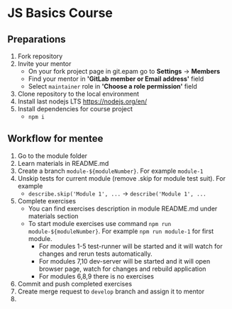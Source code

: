 # JS Basics Course

## Preparations

1. Fork repository
1. Invite your mentor
    *  On your fork project page in git.epam go to **Settings** -> **Members**
    *  Find your mentor in **'GitLab member or Email address'** field
    *  Select ```maintainer``` role in **'Choose a role permission'** field
1. Clone repository to the local environment
1. Install last nodejs LTS https://nodejs.org/en/
1. Install dependencies for course project
    *  ```npm i```

## Workflow for mentee
1. Go to the module folder
1. Learn materials in README.md
1. Create a branch ```module-${moduleNumber}```. For example ```module-1```
1. Unskip tests for current module (remove .skip for module test suit). For example 
    *  ```describe.skip('Module 1', ...``` -> ```describe('Module 1', ...```
1. Complete exercises
    *  You can find exercises description in module README.md under materials section
    *  To start module exercises use command ```npm run module-${moduleNumber}```. For example ```npm run module-1``` for first module.
        *  For modules 1-5 test-runner will be started and it will watch for changes and rerun tests automatically.
        *  For modules 7,10 dev-server will be started and it will open browser page, watch for changes and rebuild application
        *  For modules 6,8,9 there is no exercises
1. Commit and push completed exercises
1. Create merge request to ```develop``` branch and assign it to mentor
1. 
